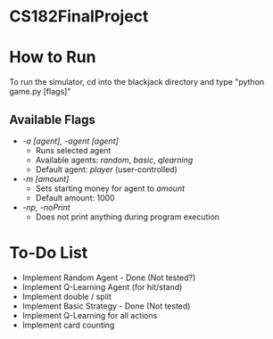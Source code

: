# CS182FinalProject

# How to Run
To run the simulator, cd into the blackjack directory and type "python game.py [flags]"

## Available Flags
+ *-a [agent], -agent [agent]*
	+ Runs selected agent
 	+ Available agents: *random*, *basic*, *qlearning*
 	+ Default agent: *player* (user-controlled)
+ *-m [amount]*
	+ Sets starting money for agent to *amount*
	+ Default amount: 1000
+ *-np, -noPrint*
	+ Does not print anything during program execution


# To-Do List
- Implement Random Agent - Done (Not tested?)
- Implement Q-Learning Agent (for hit/stand)
- Implement double / split
- Implement Basic Strategy - Done (Not tested)
- Implement Q-Learning for all actions
- Implement card counting
